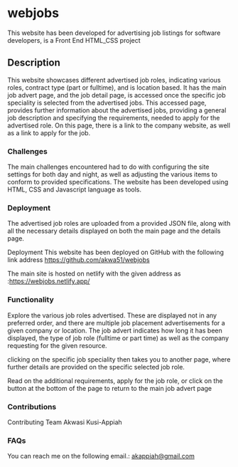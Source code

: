 # webjobs
This website has been developed for advertising job listings for software developers, is a Front End HTML_CSS project

## Description
This website showcases different advertised job roles, indicating various roles, contract type (part or fulltime), and is location based.
It has the main job advert page, and the job detail page, is accessed once the specific job speciality is selected from the advertised jobs.
This accessed page, provides further information about the advertised jobs, providing a general job description and specifying the requirements, needed to apply for the advertised role. On this page, there is a link to the company website, as well as a link to apply for the job.


### Challenges
The main challenges encountered had to do with configuring the site settings for both day and night, as well as adjusting the various items to conform to provided specifications. The website has been developed using HTML, CSS and Javascript language as tools.


### Deployment
The advertised job roles are uploaded from a provided JSON file, along with all the necessary details displayed on both the main page and the details page.

Deployment This website has been deployed on GitHub with the following link address https://github.com/akwa51/webjobs

The main site is hosted on netlify with the given address as :https://webjobs.netlify.app/


### Functionality 

Explore the various job roles advertised. These are displayed not in any preferred order, and there are multiple job placement advertisements for a given company or location. The job advert indicates how long it has been displayed, the type of job role (fulltime or part time) as well as the company requesting for the given resource.

clicking on the specific job speciality then takes you to another page, where further details are provided on the specific selected job role.

Read on the additional requirements, apply for the job role, or click on the button at the bottom of the page to return to the main job advert page  


### Contributions

Contributing Team Akwasi Kusi-Appiah


### FAQs

You can reach me on the following email.: akappiah@gmail.com
